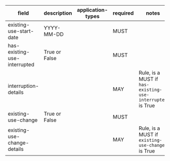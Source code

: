 | field | description | application-types | required | notes |
| --- | --- | --- | --- | --- |
| existing-use-start-date | YYYY-MM-DD | | MUST | |
| has-existing-use-interrupted | True or False | | MUST | |
| interruption-details | | | MAY | Rule, is a MUST if `has-existing-use-interrupted` is True |
| existing-use-change | True or False | | MUST | |
| existing-use-change-details | | | MAY | Rule, is a MUST if `existing-use-change` is True |
